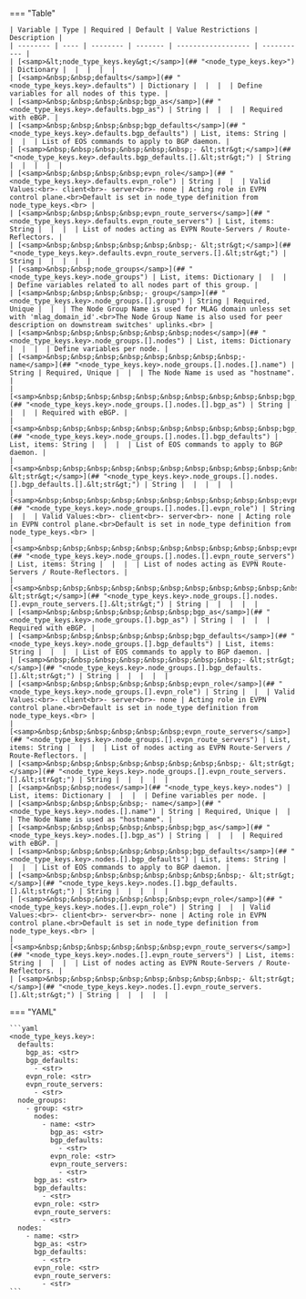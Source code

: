 <!--
  ~ Copyright (c) 2023 Arista Networks, Inc.
  ~ Use of this source code is governed by the Apache License 2.0
  ~ that can be found in the LICENSE file.
  -->
=== "Table"

    | Variable | Type | Required | Default | Value Restrictions | Description |
    | -------- | ---- | -------- | ------- | ------------------ | ----------- |
    | [<samp>&lt;node_type_keys.key&gt;</samp>](## "<node_type_keys.key>") | Dictionary |  |  |  |  |
    | [<samp>&nbsp;&nbsp;defaults</samp>](## "<node_type_keys.key>.defaults") | Dictionary |  |  |  | Define variables for all nodes of this type. |
    | [<samp>&nbsp;&nbsp;&nbsp;&nbsp;bgp_as</samp>](## "<node_type_keys.key>.defaults.bgp_as") | String |  |  |  | Required with eBGP. |
    | [<samp>&nbsp;&nbsp;&nbsp;&nbsp;bgp_defaults</samp>](## "<node_type_keys.key>.defaults.bgp_defaults") | List, items: String |  |  |  | List of EOS commands to apply to BGP daemon. |
    | [<samp>&nbsp;&nbsp;&nbsp;&nbsp;&nbsp;&nbsp;- &lt;str&gt;</samp>](## "<node_type_keys.key>.defaults.bgp_defaults.[].&lt;str&gt;") | String |  |  |  |  |
    | [<samp>&nbsp;&nbsp;&nbsp;&nbsp;evpn_role</samp>](## "<node_type_keys.key>.defaults.evpn_role") | String |  |  | Valid Values:<br>- client<br>- server<br>- none | Acting role in EVPN control plane.<br>Default is set in node_type definition from node_type_keys.<br> |
    | [<samp>&nbsp;&nbsp;&nbsp;&nbsp;evpn_route_servers</samp>](## "<node_type_keys.key>.defaults.evpn_route_servers") | List, items: String |  |  |  | List of nodes acting as EVPN Route-Servers / Route-Reflectors. |
    | [<samp>&nbsp;&nbsp;&nbsp;&nbsp;&nbsp;&nbsp;- &lt;str&gt;</samp>](## "<node_type_keys.key>.defaults.evpn_route_servers.[].&lt;str&gt;") | String |  |  |  |  |
    | [<samp>&nbsp;&nbsp;node_groups</samp>](## "<node_type_keys.key>.node_groups") | List, items: Dictionary |  |  |  | Define variables related to all nodes part of this group. |
    | [<samp>&nbsp;&nbsp;&nbsp;&nbsp;- group</samp>](## "<node_type_keys.key>.node_groups.[].group") | String | Required, Unique |  |  | The Node Group Name is used for MLAG domain unless set with 'mlag_domain_id'.<br>The Node Group Name is also used for peer description on downstream switches' uplinks.<br> |
    | [<samp>&nbsp;&nbsp;&nbsp;&nbsp;&nbsp;&nbsp;nodes</samp>](## "<node_type_keys.key>.node_groups.[].nodes") | List, items: Dictionary |  |  |  | Define variables per node. |
    | [<samp>&nbsp;&nbsp;&nbsp;&nbsp;&nbsp;&nbsp;&nbsp;&nbsp;- name</samp>](## "<node_type_keys.key>.node_groups.[].nodes.[].name") | String | Required, Unique |  |  | The Node Name is used as "hostname". |
    | [<samp>&nbsp;&nbsp;&nbsp;&nbsp;&nbsp;&nbsp;&nbsp;&nbsp;&nbsp;&nbsp;bgp_as</samp>](## "<node_type_keys.key>.node_groups.[].nodes.[].bgp_as") | String |  |  |  | Required with eBGP. |
    | [<samp>&nbsp;&nbsp;&nbsp;&nbsp;&nbsp;&nbsp;&nbsp;&nbsp;&nbsp;&nbsp;bgp_defaults</samp>](## "<node_type_keys.key>.node_groups.[].nodes.[].bgp_defaults") | List, items: String |  |  |  | List of EOS commands to apply to BGP daemon. |
    | [<samp>&nbsp;&nbsp;&nbsp;&nbsp;&nbsp;&nbsp;&nbsp;&nbsp;&nbsp;&nbsp;&nbsp;&nbsp;- &lt;str&gt;</samp>](## "<node_type_keys.key>.node_groups.[].nodes.[].bgp_defaults.[].&lt;str&gt;") | String |  |  |  |  |
    | [<samp>&nbsp;&nbsp;&nbsp;&nbsp;&nbsp;&nbsp;&nbsp;&nbsp;&nbsp;&nbsp;evpn_role</samp>](## "<node_type_keys.key>.node_groups.[].nodes.[].evpn_role") | String |  |  | Valid Values:<br>- client<br>- server<br>- none | Acting role in EVPN control plane.<br>Default is set in node_type definition from node_type_keys.<br> |
    | [<samp>&nbsp;&nbsp;&nbsp;&nbsp;&nbsp;&nbsp;&nbsp;&nbsp;&nbsp;&nbsp;evpn_route_servers</samp>](## "<node_type_keys.key>.node_groups.[].nodes.[].evpn_route_servers") | List, items: String |  |  |  | List of nodes acting as EVPN Route-Servers / Route-Reflectors. |
    | [<samp>&nbsp;&nbsp;&nbsp;&nbsp;&nbsp;&nbsp;&nbsp;&nbsp;&nbsp;&nbsp;&nbsp;&nbsp;- &lt;str&gt;</samp>](## "<node_type_keys.key>.node_groups.[].nodes.[].evpn_route_servers.[].&lt;str&gt;") | String |  |  |  |  |
    | [<samp>&nbsp;&nbsp;&nbsp;&nbsp;&nbsp;&nbsp;bgp_as</samp>](## "<node_type_keys.key>.node_groups.[].bgp_as") | String |  |  |  | Required with eBGP. |
    | [<samp>&nbsp;&nbsp;&nbsp;&nbsp;&nbsp;&nbsp;bgp_defaults</samp>](## "<node_type_keys.key>.node_groups.[].bgp_defaults") | List, items: String |  |  |  | List of EOS commands to apply to BGP daemon. |
    | [<samp>&nbsp;&nbsp;&nbsp;&nbsp;&nbsp;&nbsp;&nbsp;&nbsp;- &lt;str&gt;</samp>](## "<node_type_keys.key>.node_groups.[].bgp_defaults.[].&lt;str&gt;") | String |  |  |  |  |
    | [<samp>&nbsp;&nbsp;&nbsp;&nbsp;&nbsp;&nbsp;evpn_role</samp>](## "<node_type_keys.key>.node_groups.[].evpn_role") | String |  |  | Valid Values:<br>- client<br>- server<br>- none | Acting role in EVPN control plane.<br>Default is set in node_type definition from node_type_keys.<br> |
    | [<samp>&nbsp;&nbsp;&nbsp;&nbsp;&nbsp;&nbsp;evpn_route_servers</samp>](## "<node_type_keys.key>.node_groups.[].evpn_route_servers") | List, items: String |  |  |  | List of nodes acting as EVPN Route-Servers / Route-Reflectors. |
    | [<samp>&nbsp;&nbsp;&nbsp;&nbsp;&nbsp;&nbsp;&nbsp;&nbsp;- &lt;str&gt;</samp>](## "<node_type_keys.key>.node_groups.[].evpn_route_servers.[].&lt;str&gt;") | String |  |  |  |  |
    | [<samp>&nbsp;&nbsp;nodes</samp>](## "<node_type_keys.key>.nodes") | List, items: Dictionary |  |  |  | Define variables per node. |
    | [<samp>&nbsp;&nbsp;&nbsp;&nbsp;- name</samp>](## "<node_type_keys.key>.nodes.[].name") | String | Required, Unique |  |  | The Node Name is used as "hostname". |
    | [<samp>&nbsp;&nbsp;&nbsp;&nbsp;&nbsp;&nbsp;bgp_as</samp>](## "<node_type_keys.key>.nodes.[].bgp_as") | String |  |  |  | Required with eBGP. |
    | [<samp>&nbsp;&nbsp;&nbsp;&nbsp;&nbsp;&nbsp;bgp_defaults</samp>](## "<node_type_keys.key>.nodes.[].bgp_defaults") | List, items: String |  |  |  | List of EOS commands to apply to BGP daemon. |
    | [<samp>&nbsp;&nbsp;&nbsp;&nbsp;&nbsp;&nbsp;&nbsp;&nbsp;- &lt;str&gt;</samp>](## "<node_type_keys.key>.nodes.[].bgp_defaults.[].&lt;str&gt;") | String |  |  |  |  |
    | [<samp>&nbsp;&nbsp;&nbsp;&nbsp;&nbsp;&nbsp;evpn_role</samp>](## "<node_type_keys.key>.nodes.[].evpn_role") | String |  |  | Valid Values:<br>- client<br>- server<br>- none | Acting role in EVPN control plane.<br>Default is set in node_type definition from node_type_keys.<br> |
    | [<samp>&nbsp;&nbsp;&nbsp;&nbsp;&nbsp;&nbsp;evpn_route_servers</samp>](## "<node_type_keys.key>.nodes.[].evpn_route_servers") | List, items: String |  |  |  | List of nodes acting as EVPN Route-Servers / Route-Reflectors. |
    | [<samp>&nbsp;&nbsp;&nbsp;&nbsp;&nbsp;&nbsp;&nbsp;&nbsp;- &lt;str&gt;</samp>](## "<node_type_keys.key>.nodes.[].evpn_route_servers.[].&lt;str&gt;") | String |  |  |  |  |

=== "YAML"

    ```yaml
    <node_type_keys.key>:
      defaults:
        bgp_as: <str>
        bgp_defaults:
          - <str>
        evpn_role: <str>
        evpn_route_servers:
          - <str>
      node_groups:
        - group: <str>
          nodes:
            - name: <str>
              bgp_as: <str>
              bgp_defaults:
                - <str>
              evpn_role: <str>
              evpn_route_servers:
                - <str>
          bgp_as: <str>
          bgp_defaults:
            - <str>
          evpn_role: <str>
          evpn_route_servers:
            - <str>
      nodes:
        - name: <str>
          bgp_as: <str>
          bgp_defaults:
            - <str>
          evpn_role: <str>
          evpn_route_servers:
            - <str>
    ```
